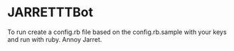 # JARRETTTBot

To run create a config.rb file based on the config.rb.sample with your keys and run with ruby. Annoy Jarret.
